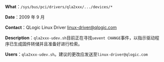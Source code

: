**What**：`/sys/bus/pci/drivers/qla2xxx/.../devices/*`

**Date**：2009 年 9 月

**Contact**：QLogic Linux Driver <linux-driver@qlogic.com>

**Description**：`qla2xxx-udev.sh`目前正在寻找`uevent CHANGE`事件，以指示驱动程序已生成固件转储并且准备好进行检索。

**Users**：`qla2xxx-udev.sh`。建议的更改应发送至`linux-driver@qlogic.com`